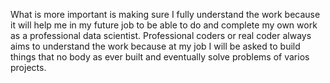 What is more important is making sure I fully understand the work because it will help me in my future job
to be able to do and complete my own work as a professional data scientist.
Professional coders or real coder always aims to understand the work because at my job I will be asked to build things
that no body as ever built and eventually solve problems of varios projects.
